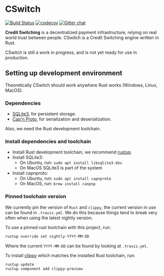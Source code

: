 # CSwitch

[![Build Status](https://travis-ci.com/realcr/cswitch.svg?branch=master)](https://travis-ci.com/realcr/cswitch)
[![codecov](https://codecov.io/gh/realcr/cswitch/branch/master/graph/badge.svg)](https://codecov.io/gh/realcr/cswitch)
[![Gitter chat](https://badges.gitter.im/freedomlayer/cswitch.svg)](https://gitter.im/freedomlayer/cswitch)

**Credit Switching** is a decentralized payment infrastructure, relying on real
world trust between people. CSwitch is a Credit Switching engine written in Rust.

CSwitch is still a work in progress, and is not yet ready for use in production.

## Setting up development environment

Theoretically CSwitch should work anywhere Rust works (Windows, Linux, MacOS).

### Dependencies

- [SQLite3][sqlite], for persistent storage.
- [Cap'n Proto][capnp], for serialization and deserialization.

[sqlite]: https://www.sqlite.org
[capnp]: https://capnproto.org

Also, we need the Rust development toolchain.

### Install dependencies and toolchain

- Install Rust development toolchain, we recommend [rustup](https://rustup.rs).
- Install SQLite3:
    - On Ubuntu, run: `sudo apt install libsqlite3-dev`
    - On MacOS SQLite3 is part of the system
- Install capnproto:
    - On Ubuntu, run: `sudo apt install capnproto`
    - On MacOS, run: `brew install canpnp`

### Pinned toolchain version

We currently pin the version of `Rust` and `clippy`, the current version in
use can be found in `.travis.yml`. We do this because things tend to break very
often when using the latest nightly version.

To use a pinned rust toolchain with this project, run:

```bash
rustup override set nightly-YYYY-MM-DD
```

Where the current `YYYY-MM-DD` can be found by looking at `.travis.yml`.

To install [clippy](https://github.com/rust-lang-nursery/rust-clippy) which
matches the installed Rust toolchain, run:

```bash
rustup update
rustup component add clippy-preview
```
